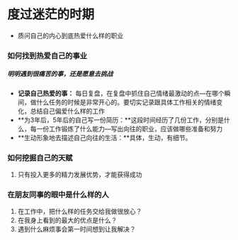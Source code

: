 # 度过迷茫的时期
- 质问自己的内心到底热爱什么样的职业
### 如何找到热爱自己的事业
#####  明明遇到很痛苦的事，还是愿意去挑战
- **记录自己热爱的事：** 每日复盘，在复盘中抓住自己情绪最激动的点—在哪个瞬间，做什么任务的时候是非常开心的。要切实记录跟具体工作相关的情绪变化，总结自己偏爱什么样的工作
- **为3年后，5年后的自己写一份简历：**这段时间经历了几份工作，分别是什么，每一份工作锻炼了什么能力—写出向往的职业，应该做哪些准备和努力
- **生动形象地去描述自己向往的生活：**具体，生动，有细节。
### 如何挖掘自己的天赋
1. 只有投入更多的精力发展优势，才能获得成功
### 在朋友同事的眼中是什么样的人
1. 在工作中，把什么样的任务交给我做很放心？
2. 在我身上看到的最大的优点是什么？
3. 遇到什么麻烦事会第一时间想到让我解决？
